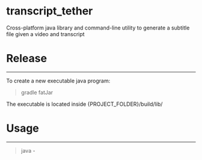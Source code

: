 # transcript_tether
Cross-platform java library and command-line utility to generate a subtitle file given a video and transcript

# Release
-------

To create a new executable java program:

> gradle fatJar

The executable is located inside {PROJECT_FOLDER}/build/lib/

# Usage
------

> java -